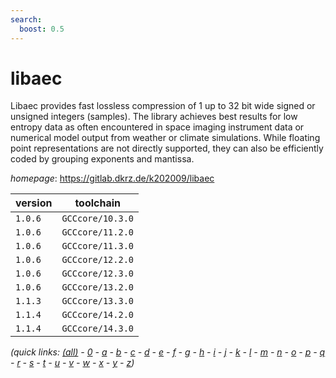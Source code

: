 ```yaml
---
search:
  boost: 0.5
---
```

# libaec

Libaec provides fast lossless compression of 1 up to 32 bit wide signed or unsigned integers (samples). The library achieves best results for low entropy data as often encountered in space imaging instrument data or numerical model output from weather or climate simulations. While floating point representations are not directly supported, they can also be efficiently coded by grouping exponents and mantissa.

*homepage*: <https://gitlab.dkrz.de/k202009/libaec>

version | toolchain
--------|----------
``1.0.6`` | ``GCCcore/10.3.0``
``1.0.6`` | ``GCCcore/11.2.0``
``1.0.6`` | ``GCCcore/11.3.0``
``1.0.6`` | ``GCCcore/12.2.0``
``1.0.6`` | ``GCCcore/12.3.0``
``1.0.6`` | ``GCCcore/13.2.0``
``1.1.3`` | ``GCCcore/13.3.0``
``1.1.4`` | ``GCCcore/14.2.0``
``1.1.4`` | ``GCCcore/14.3.0``


*(quick links: [(all)](../index.md) - [0](../0/index.md) - [a](../a/index.md) - [b](../b/index.md) - [c](../c/index.md) - [d](../d/index.md) - [e](../e/index.md) - [f](../f/index.md) - [g](../g/index.md) - [h](../h/index.md) - [i](../i/index.md) - [j](../j/index.md) - [k](../k/index.md) - [l](../l/index.md) - [m](../m/index.md) - [n](../n/index.md) - [o](../o/index.md) - [p](../p/index.md) - [q](../q/index.md) - [r](../r/index.md) - [s](../s/index.md) - [t](../t/index.md) - [u](../u/index.md) - [v](../v/index.md) - [w](../w/index.md) - [x](../x/index.md) - [y](../y/index.md) - [z](../z/index.md))*


